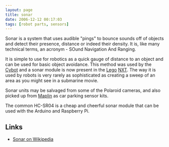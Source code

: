 ```yaml
---
layout: page
title: sonar
date: 2006-12-12 00:17:03
tags: [robot parts, sensors]
---
```

Sonar is a system that uses audible "pings" to bounce sounds off of objects and detect their presence, distance or indeed their density. It is, like many technical terms, an acronym - SOund Navigation And Ranging.

It is simple to use for robotics as a quick gauge of distance to an object and can be used for basic object avoidance. This method was used by the [Cybot](/wiki/cybot.html "Cybot") and a sonar module is now present in the [Lego](/wiki/lego.html "The best known construction toy") [NXT](/wiki/nxt.html "Legos NeXT generation robotics kit"). The way it is used by robots is very rarely as sophisticated as creating a sweep of an area as you might see in a submarine movie.

Sonar units may be salvaged from some of the Polaroid cameras, and also picked up from [Maplin](/wiki/maplin.html "Maplin") as car parking sensor kits.

The common HC-SR04 is a cheap and cheerful sonar module that can be used with the Arduino and Raspberry Pi.

## Links

- [Sonar on Wikipedia](http://en.wikipedia.org/wiki/Sonar)
